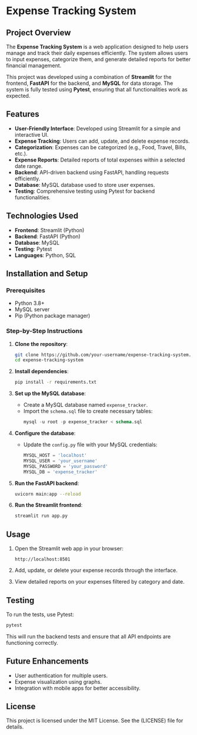 

# Expense Tracking System

## Project Overview
The **Expense Tracking System** is a web application designed to help users manage and track their daily expenses efficiently. The system allows users to input expenses, categorize them, and generate detailed reports for better financial management.

This project was developed using a combination of **Streamlit** for the frontend, **FastAPI** for the backend, and **MySQL** for data storage. The system is fully tested using **Pytest**, ensuring that all functionalities work as expected.

## Features
- **User-Friendly Interface**: Developed using Streamlit for a simple and interactive UI.
- **Expense Tracking**: Users can add, update, and delete expense records.
- **Categorization**: Expenses can be categorized (e.g., Food, Travel, Bills, etc.).
- **Expense Reports**: Detailed reports of total expenses within a selected date range.
- **Backend**: API-driven backend using FastAPI, handling requests efficiently.
- **Database**: MySQL database used to store user expenses.
- **Testing**: Comprehensive testing using Pytest for backend functionalities.
  
## Technologies Used
- **Frontend**: Streamlit (Python)
- **Backend**: FastAPI (Python)
- **Database**: MySQL
- **Testing**: Pytest
- **Languages**: Python, SQL

## Installation and Setup

### Prerequisites
- Python 3.8+
- MySQL server
- Pip (Python package manager)

### Step-by-Step Instructions

1. **Clone the repository**:
   ```bash
   git clone https://github.com/your-username/expense-tracking-system.git
   cd expense-tracking-system
   ```

2. **Install dependencies**:
   ```bash
   pip install -r requirements.txt
   ```

3. **Set up the MySQL database**:
   - Create a MySQL database named `expense_tracker`.
   - Import the `schema.sql` file to create necessary tables:
     ```sql
     mysql -u root -p expense_tracker < schema.sql
     ```

4. **Configure the database**:
   - Update the `config.py` file with your MySQL credentials:
     ```python
     MYSQL_HOST = 'localhost'
     MYSQL_USER = 'your_username'
     MYSQL_PASSWORD = 'your_password'
     MYSQL_DB = 'expense_tracker'
     ```

5. **Run the FastAPI backend**:
   ```bash
   uvicorn main:app --reload
   ```

6. **Run the Streamlit frontend**:
   ```bash
   streamlit run app.py
   ```

## Usage
1. Open the Streamlit web app in your browser:
   ```
   http://localhost:8501
   ```

2. Add, update, or delete your expense records through the interface.

3. View detailed reports on your expenses filtered by category and date.

## Testing
To run the tests, use Pytest:
```bash
pytest
```
This will run the backend tests and ensure that all API endpoints are functioning correctly.

## Future Enhancements
- User authentication for multiple users.
- Expense visualization using graphs.
- Integration with mobile apps for better accessibility.

## License
This project is licensed under the MIT License. See the (LICENSE) file for details.

